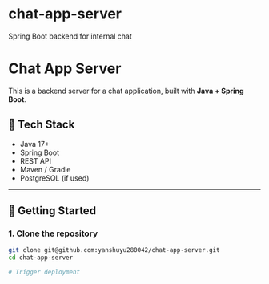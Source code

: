 # chat-app-server
Spring Boot backend for internal chat

# Chat App Server

This is a backend server for a chat application, built with **Java + Spring Boot**.

## 🔧 Tech Stack

- Java 17+
- Spring Boot
- REST API
- Maven / Gradle
- PostgreSQL (if used)

---

## 🚀 Getting Started

### 1. Clone the repository

```bash
git clone git@github.com:yanshuyu280042/chat-app-server.git
cd chat-app-server

# Trigger deployment
